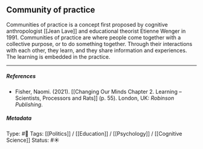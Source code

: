 ## Community of practice # 

Communities of practice is a concept first proposed by cognitive anthropologist [[Jean Lave]] and educational theorist Etienne Wenger in 1991. Communities of practice are where people come together with a collective purpose, or to do something together. Through their interactions with each other, they learn, and they share information and experiences. The learning is embedded in the practice.

___

##### References

- Fisher, Naomi. (2021). [[Changing Our Minds Chapter 2. Learning – Scientists, Processors and Rats]] (p. 55). London, UK: _Robinson Publishing_.

##### Metadata

Type: #🔴 
Tags: [[Politics]] / [[Education]] / [[Psychology]] / [[Cognitive Science]]
Status: #☀️ 

